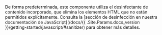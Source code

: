 De forma predeterminada, este componente utiliza el desinfectante de contenido incorporado, que elimina los elementos HTML que no están permitidos explícitamente. Consulta la [sección de desinfección en nuestra documentación de JavaScript](/docs/{{ .Site.Params.docs_version }}/getting-started/javascript/#sanitizer) para obtener más detalles.
